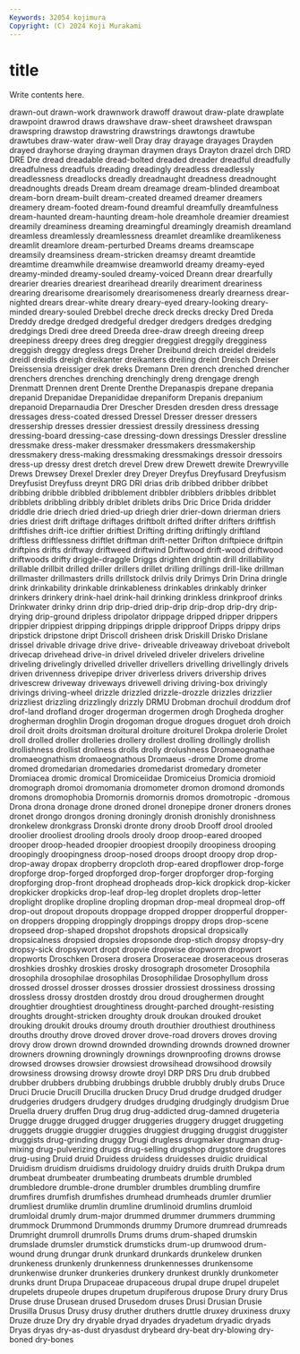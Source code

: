```yaml
---
Keywords: 32054 kojimura
Copyright: (C) 2024 Koji Murakami
---
```


# title

Write contents here.




drawn-out drawn-work drawnwork drawoff drawout draw-plate drawplate drawpoint drawrod draws
drawshave draw-sheet drawsheet drawspan drawspring drawstop drawstring drawstrings drawtongs drawtube
drawtubes draw-water draw-well Dray dray drayage drayages Drayden drayed drayhorse
draying drayman draymen drays Drayton drazel drch DRD DRE Dre
dread dreadable dread-bolted dreaded dreader dreadful dreadfully dreadfulness dreadfuls dreading
dreadingly dreadless dreadlessly dreadlessness dreadlocks dreadly dreadnaught dreadness dreadnought dreadnoughts
dreads Dream dream dreamage dream-blinded dreamboat dream-born dream-built dream-created dreamed
dreamer dreamers dreamery dream-footed dream-found dreamful dreamfully dreamfulness dream-haunted dream-haunting
dream-hole dreamhole dreamier dreamiest dreamily dreaminess dreaming dreamingful dreamingly dreamish
dreamland dreamless dreamlessly dreamlessness dreamlet dreamlike dreamlikeness dreamlit dreamlore dream-perturbed
Dreams dreams dreamscape dreamsily dreamsiness dream-stricken dreamsy dreamt dreamtide dreamtime
dreamwhile dreamwise dreamworld dreamy dreamy-eyed dreamy-minded dreamy-souled dreamy-voiced Dreann drear
drearfully drearier drearies dreariest drearihead drearily dreariment dreariness drearing drearisome
drearisomely drearisomeness drearly drearness drear-nighted drears drear-white dreary dreary-eyed dreary-looking
dreary-minded dreary-souled Drebbel dreche dreck drecks drecky Dred Dreda Dreddy
dredge dredged dredgeful dredger dredgers dredges dredging dredgings Dredi dree
dreed Dreeda dree-draw dreegh dreeing dreep dreepiness dreepy drees dreg
dreggier dreggiest dreggily dregginess dreggish dreggy dregless dregs Dreher Dreibund
dreich dreidel dreidels dreidl dreidls dreigh dreikanter dreikanters dreiling dreint
Dreisch Dreiser Dreissensia dreissiger drek dreks Dremann Dren drench drenched
drencher drenchers drenches drenching drenchingly dreng drengage drengh Drenmatt Drennen
drent Drente Drenthe Drepanaspis drepane drepania drepanid Drepanidae Drepanididae drepaniform
Drepanis drepanium drepanoid Dreparnaudia Drer Drescher Dresden dresden dress dressage
dressages dress-coated dressed Dressel Dresser dresser dressers dressership dresses dressier
dressiest dressily dressiness dressing dressing-board dressing-case dressing-down dressings Dressler dressline
dressmake dress-maker dressmaker dressmakers dressmakership dressmakery dress-making dressmaking dressmakings dressoir
dressoirs dress-up dressy drest dretch drevel Drew drew Drewett drewite
Drewryville Drews Drewsey Drexel Drexler drey Dreyer Dreyfus Dreyfusard Dreyfusism
Dreyfusist Dreyfuss dreynt DRG DRI drias drib dribbed dribber dribbet
dribbing dribble dribbled dribblement dribbler dribblers dribbles dribblet dribblets dribbling
dribbly driblet driblets dribs Dric Drice Drida dridder driddle drie
driech dried dried-up driegh drier drier-down drierman driers dries driest
drift driftage driftages driftbolt drifted drifter drifters driftfish driftfishes drift-ice
driftier driftiest Drifting drifting driftingly driftland driftless driftlessness driftlet driftman
drift-netter Drifton driftpiece driftpin driftpins drifts driftway driftweed driftwind Driftwood
drift-wood driftwood driftwoods drifty driggle-draggle Driggs drighten drightin drill drillability
drillable drillbit drilled driller drillers drillet drilling drillings drill-like drillman
drillmaster drillmasters drills drillstock drilvis drily Drimys Drin Drina dringle
drink drinkability drinkable drinkableness drinkables drinkably drinker drinkers drinkery drink-hael
drink-hail drinking drinkless drinkproof drinks Drinkwater drinky drinn drip drip-dried
drip-drip drip-drop drip-dry drip-drying drip-ground dripless dripolator drippage dripped dripper
drippers drippier drippiest dripping drippings dripple dripproof Dripps drippy drips
dripstick dripstone dript Driscoll drisheen drisk Driskill Drisko Drislane drissel
drivable drivage drive drive- driveable driveaway driveboat drivebolt drivecap drivehead
drive-in drivel driveled driveler drivelers driveline driveling drivelingly drivelled driveller
drivellers drivelling drivellingly drivels driven drivenness drivepipe driver driverless drivers
drivership drives drivescrew driveway driveways drivewell driving driving-box drivingly drivings
driving-wheel drizzle drizzled drizzle-drozzle drizzles drizzlier drizzliest drizzling drizzlingly drizzly
DRMU Drobman drochuil droddum drof drof-land drofland droger drogerman drogermen
drogh Drogheda drogher drogherman droghlin Drogin drogoman drogue drogues droguet
droh droich droil droit droits droitsman droitural droiture droiturel Drokpa
drolerie Drolet droll drolled droller drolleries drollery drollest drolling drollingly
drollish drollishness drollist drollness drolls drolly drolushness Dromaeognathae dromaeognathism dromaeognathous
Dromaeus -drome Drome drome dromed dromedarian dromedaries dromedarist dromedary drometer
Dromiacea dromic dromical Dromiceiidae Dromiceius Dromicia dromioid dromograph dromoi dromomania
dromometer dromon dromond dromonds dromons dromophobia Dromornis dromornis dromos dromotropic
-dromous Drona drona dronage drone droned dronel dronepipe droner droners
drones dronet drongo drongos droning droningly dronish dronishly dronishness dronkelew
dronkgrass Dronski dronte drony droob Drooff drool drooled droolier drooliest
drooling drools drooly droop droop-eared drooped drooper droop-headed droopier droopiest
droopily droopiness drooping droopingly droopingness droop-nosed droops droopt droopy drop
drop- drop-away dropax dropberry dropcloth drop-eared dropflower drop-forge dropforge drop-forged
dropforged drop-forger dropforger drop-forging dropforging drop-front drophead dropheads drop-kick dropkick
drop-kicker dropkicker dropkicks drop-leaf drop-leg droplet droplets drop-letter droplight droplike
dropline dropling dropman drop-meal dropmeal drop-off drop-out dropout dropouts droppage
dropped dropper dropperful dropper-on droppers dropping droppingly droppings droppy drops
drop-scene dropseed drop-shaped dropshot dropshots dropsical dropsically dropsicalness dropsied dropsies
dropsonde drop-stich dropsy dropsy-dry dropsy-sick dropsywort dropt dropvie dropwise dropworm
dropwort dropworts Droschken Drosera drosera Droseraceae droseraceous droseras droshkies droshky
droskies drosky drosograph drosometer Drosophila drosophila drosophilae drosophilas Drosophilidae Drosophyllum
dross drossed drossel drosser drosses drossier drossiest drossiness drossing drossless
drossy drostden drostdy drou droud droughermen drought droughtier droughtiest droughtiness
drought-parched drought-resisting droughts drought-stricken droughty drouk droukan drouked drouket drouking
droukit drouks droumy drouth drouthier drouthiest drouthiness drouths drouthy drove
droved drover drove-road drovers droves droving drovy drow drown drownd
drownded drownding drownds drowned drowner drowners drowning drowningly drownings drownproofing
drowns drowse drowsed drowses drowsier drowsiest drowsihead drowsihood drowsily drowsiness
drowsing drowsy drowte droyl DRP DRS Dru drub drubbed drubber
drubbers drubbing drubbings drubble drubbly drubly drubs Druce Druci Drucie
Drucill Drucilla drucken Drucy Drud drudge drudged drudger drudgeries drudgers
drudgery drudges drudging drudgingly drudgism Drue Druella druery druffen Drug
drug drug-addicted drug-damned drugeteria Drugge drugge drugged drugger druggeries druggery
drugget druggeting druggets druggie druggier druggies druggiest drugging druggist druggister
druggists drug-grinding druggy Drugi drugless drugmaker drugman drug-mixing drug-pulverizing drugs
drug-selling drugshop drugstore drugstores drug-using Druid druid Druidess druidess druidesses
druidic druidical Druidism druidism druidisms druidology druidry druids druith Drukpa
drum drumbeat drumbeater drumbeating drumbeats drumble drumbled drumbledore drumble-drone drumbler
drumbles drumbling drumfire drumfires drumfish drumfishes drumhead drumheads drumler drumlier
drumliest drumlike drumlin drumline drumlinoid drumlins drumloid drumloidal drumly drum-major
drummed drummer drummers drumming drummock Drummond Drummonds drummy Drumore drumread
drumreads Drumright drumroll drumrolls Drums drums drum-shaped drumskin drumslade drumsler
drumstick drumsticks drum-up drumwood drum-wound drung drungar drunk drunkard drunkards
drunkelew drunken drunkeness drunkenly drunkenness drunkennesses drunkensome drunkenwise drunker drunkeries
drunkery drunkest drunkly drunkometer drunks drunt Drupa Drupaceae drupaceous drupal
drupe drupel drupelet drupelets drupeole drupes drupetum drupiferous drupose Drury
drury Drus Druse druse Drusean drused Drusedom druses Drusi Drusian
Drusie Drusilla Drusus Drusy drusy druther druthers druttle druxey druxiness
druxy Druze druze Dry dry dryable dryad dryades dryadetum dryadic
dryads Dryas dryas dry-as-dust dryasdust drybeard dry-beat dry-blowing dry-boned dry-bones
